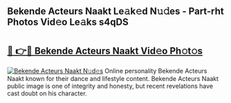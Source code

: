 ## Bekende Acteurs Naakt Le𝚊k𝚎d N𝚞𝚍es - Part-rht Photos Vid𝚎o Le𝚊ks s4qDS

# <h2><a href="http://fb1gsy.evod.top/?m=Bekende+Acteurs+Naakt">🔗 👉🔴 Bekende Acteurs Naakt Vid𝚎o Ph𝚘t𝚘s</a></h2>

[![Bekende Acteurs Naakt N𝚞d𝚎s](https://i.imgur.com/8V9OHl7.gif)](http://fb1gsy.evod.top/?m=Bekende+Acteurs+Naakt)
Online personality Bekende Acteurs Naakt known for their dance and lifestyle content. Bekende Acteurs Naakt public image is one of integrity and honesty, but recent revelations have cast doubt on his character. 
